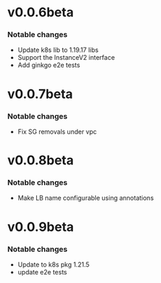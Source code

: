 # v0.0.6beta

### Notable changes
* Update k8s lib to 1.19.17 libs
* Support the InstanceV2 interface
* Add ginkgo e2e tests

# v0.0.7beta

### Notable changes
* Fix SG removals under vpc

# v0.0.8beta

### Notable changes
* Make LB name configurable using annotations

# v0.0.9beta

### Notable changes
* Update to k8s pkg 1.21.5
* update e2e tests
